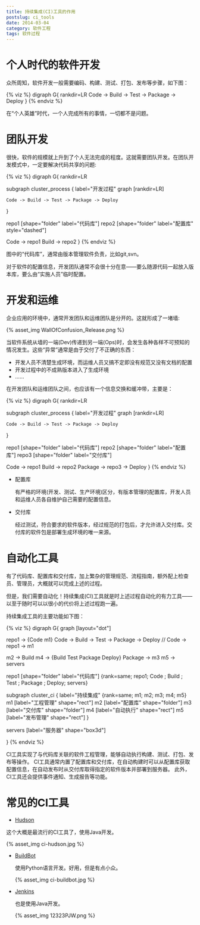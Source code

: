 ```yaml
---
title: 持续集成(CI)工具的作用
postslug: ci_tools
date: 2014-03-04
category: 软件工程
tags: 软件过程
---
```




# 个人时代的软件开发

众所周知，软件开发一般需要编码、构建、测试、打包、发布等步骤，如下图：

{% viz %}
    digraph G{
        rankdir=LR
        Code -> Build -> Test -> Package -> Deploy
    }
{% endviz %}

在“个人英雄”时代，一个人完成所有的事情，一切都不是问题。

# 团队开发

很快，软件的规模就上升到了个人无法完成的程度。这就需要团队开发。在团队开发模式中，一定要解决代码共享的问题:

{% viz %}
digraph G{
  rankdir=LR

  subgraph cluster_process {
    label="开发过程"
    graph [rankdir=LR]

    Code -> Build -> Test -> Package -> Deploy
  }

  repo1 [shape="folder" label="代码库"]
  repo2 [shape="folder" label="配置库"  style="dashed"]


  Code -> repo1
  Build -> repo2
}
{% endviz %}

图中的“代码库”，通常由版本管理软件负责，比如git,svn。

对于软件的配置信息，开发团队通常不会很十分在意——要么随源代码一起放入版本库，要么由“实施人员”临时配置。

# 开发和运维

企业应用的环境中，通常开发团队和运维团队是分开的。这就形成了一堵墙:

{% asset_img WallOfConfusion_Release.png  %}

当软件系统从墙的一端(Dev)传递到另一端(Ops)时，会发生各种各样不可预知的情况发生。这些“异常”通常是由于交付了不正确的东西：

-   开发人员不清楚生成环境，而运维人员又搞不定即没有规范又没有文档的配置
-   开发过程中的不成熟版本进入了生成环境
-   ……

在开发团队和运维团队之间，也应该有一个信息交换和缓冲带，主要是：

{% viz %}
digraph G{
  rankdir=LR

  subgraph cluster_process {
    label="开发过程"
    graph [rankdir=LR]

    Code -> Build -> Test -> Package -> Deploy
  }

  repo1 [shape="folder" label="代码库"]
  repo2 [shape="folder" label="配置库"]
  repo3 [shape="folder" label="交付库"]

  Code -> repo1
  Build -> repo2
  Package -> repo3 -> Deploy
}
{% endviz %}

-   配置库

    有严格的环境(开发、测试、生产环境)区分，有版本管理的配置库，开发人员和运维人员各自维护自己需要的配置信息。

-   交付库

    经过测试，符合要求的软件版本，经过规范的打包后，才允许进入交付库。交付库的软件包是部署生成环境的唯一来源。

# 自动化工具

有了代码库、配置库和交付库，加上繁杂的管理规范、流程指南，额外配上检查员、管理员，大概就可以完成上述的过程。

但是，我们需要自动化！持续集成(CI)工具就是时上述过程自动化的有力工具——以至于随时可以以很小的代价将上述过程跑一遍。

持续集成工具的主要功能如下图：

{% viz %}
digraph G{
  graph [layout="dot"]

  repo1 -> {Code m1}
  Code -> Build -> Test -> Package -> Deploy
//  Code -> repo1 -> m1

  m2 -> Build
  m4 -> {Build Test Package Deploy}
  Package -> m3
  m5 -> servers

  repo1 [shape="folder" label="代码库"]
  {rank=same; repo1; Code ; Build ; Test ; Package ; Deploy; servers}

  subgraph cluster_ci {
    label="持续集成"
    {rank=same; m1; m2; m3; m4; m5}
    m1 [label="工程管理" shape="rect"]
    m2 [label="配置库" shape="folder"]
    m3 [label="交付库" shape="folder"]
    m4 [label="自动执行" shape="rect"]
    m5 [label="发布管理" shape="rect"]
  }

  servers  [label="服务器" shape="box3d"]

}
{% endviz %}

CI工具实现了与代码库关联的软件工程管理，能够自动执行构建、测试、打包、发布等操作。
CI工具通常内置了配置库和交付库，在自动构建时可以从配置库获取配置信息，在自动发布时从交付库取得指定的软件版本并部署到服务器。
此外，CI工具还会提供事件通知、生成报告等功能。

# 常见的CI工具

-   [Hudson](http://hudson-ci.org/)

这个大概是最流行的CI工具了，使用Java开发。

{% asset_img ci-hudson.jpg  %}

-   [BuildBot](http://buildbot.net/)

    使用Python语言开发。好用，但是有点小众。

    {% asset_img ci-buildbot.jpg  %}

-   [Jenkins](http://jenkins-ci.org/)

    也是使用Java开发。

    {% asset_img 12323PJW.png %}
